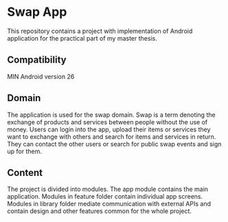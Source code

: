 # Swap App

This repository contains a project with implementation of Android application for the practical part of my master thesis.

## Compatibility
MIN Android version 26

## Domain
The application is used for the swap domain. Swap is a term denoting the exchange of products and services between people without the use of money. Users can login into the app, upload their items or services they want to exchange with others and search for items and services in return. They can contact the other users or search for public swap events and sign up for them.

## Content
The project is divided into modules. The app module contains the main application. Modules in feature folder contain individual app screens. Modules in library folder mediate communication with external APIs and contain design and other features common for the whole project.
